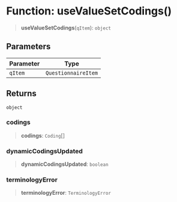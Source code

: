 # Function: useValueSetCodings()

> **useValueSetCodings**(`qItem`): `object`

## Parameters

| Parameter | Type |
| ------ | ------ |
| `qItem` | `QuestionnaireItem` |

## Returns

`object`

### codings

> **codings**: `Coding`[]

### dynamicCodingsUpdated

> **dynamicCodingsUpdated**: `boolean`

### terminologyError

> **terminologyError**: `TerminologyError`
